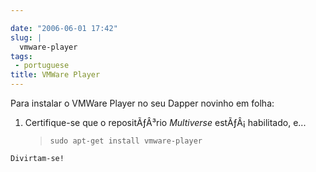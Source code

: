 ```yaml
---

date: "2006-06-01 17:42"
slug: |
  vmware-player
tags:
 - portuguese
title: VMWare Player
---
```


Para instalar o VMWare Player no seu Dapper novinho em folha:

1.  Certifique-se que o repositÃƒÂ³rio *Multiverse* estÃƒÂ¡ habilitado,
    e...

    > `sudo apt-get install vmware-player`

`Divirtam-se!`
